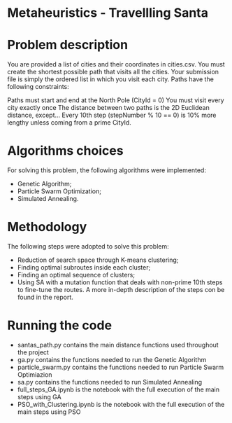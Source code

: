 # Metaheuristics - Travellling Santa

# Problem description
You are provided a list of cities and their coordinates in cities.csv. You must create the shortest possible path that visits all the cities. Your submission file is simply the ordered list in which you visit each city. Paths have the following constraints:

Paths must start and end at the North Pole (CityId = 0)
You must visit every city exactly once
The distance between two paths is the 2D Euclidean distance, except...
Every 10th step (stepNumber % 10 == 0) is 10% more lengthy unless coming from a prime CityId.

# Algorithms choices
For solving this problem, the following algorithms were implemented:
- Genetic Algorithm;
- Particle Swarm Optimization;
- Simulated Annealing.

# Methodology
The following steps were adopted to solve this problem:
- Reduction of search space through K-means clustering;
- Finding optimal subroutes inside each cluster;
- Finding an optimal sequence of clusters;
- Using SA with a mutation function that deals with non-prime 10th steps to fine-tune the routes.
A more in-depth description of the steps con be found in the report.

# Running the code
- santas_path.py contains the main distance functions used throughout the project
- ga.py contains the functions needed to run the Genetic Algorithm
- particle_swarm.py contains the functions needed to run Particle Swarm Optimiazion
- sa.py contains the functions needed to run Simulated Annealing
- full_steps_GA.ipynb is the notebook with the full execution of the main steps using GA
- PSO_with_Clustering.ipynb is the notebook with the full execution of the main steps using PSO
